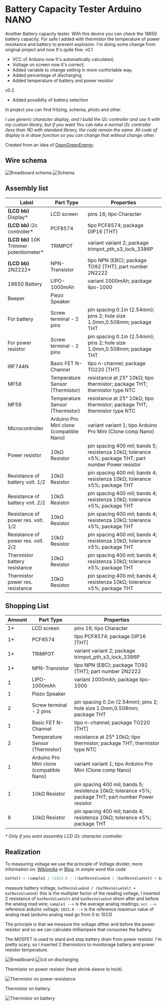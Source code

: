 # Battery Capacity Tester Arduino NANO #
Another Battery capacity tester.
With this device you can check the 18650 battery capacity. For safe I added with thermistor the temperature of power resistance and battery to prevent explosion.
I'm doing some change from original project and now It's quite fine:
v0.1
 - VCC of Arduino now It's automatically calculated;
 - Voltage on screen now It's correct; 
 - Added variable to change setting in more confortable way.
 - Added percentage of discharging
 - Added temperature of battery and power resistor
 
v0.2
 - Added possiblity of battery selection

In project you can find fritzing, schema, photo and other.

*I use generic character display, and I build the i2c controller and use It with my custom library, but if you want You can take a normal i2c controller (less than 1€) with standard library, the code remain the same.*
*All code of display is in draw function so you can change that without change other.*

Created from an idea of [OpenGreenEnergy](http://www.instructables.com/id/DIY-Arduino-Battery-Capacity-Tester-V10-/).

## Wire schema ##

![Breadboard schema](https://github.com/xreef/BatteryCapacityTesterArduinoNANO/blob/master/Resources/BTester_bb.png)
![Schema](https://github.com/xreef/BatteryCapacityTesterArduinoNANO/blob/master/Resources/BTester_schem.png)

## Assembly list ##
| Label | Part Type | Properties |
| --- | --- | --- |
| **(LCD bb)** Display* | LCD screen | pins 16; tipo Character |
| **(LCD bb)** i2c controller* | PCF8574 | tipo PCF8574; package DIP16 [THT] |
| **(LCD bb)** 10K Trimmer potentiometer* | TRIMPOT | variant variant 2; package trimpot_pth_s3_lock_3386P |
| **(LCD bb)** 2N2222* | NPN-Transistor | tipo NPN (EBC); package TO92 [THT]; part number 2N2222 |
| 18650 Battery | LIPO-1000mAh | variant 1000mAh; package lipo-1000 |
| Beeper | Piezo Speaker |
| For battery | Screw terminal - 2 pins | pin spacing 0.1in (2.54mm); pins 2; hole size 1.0mm,0.508mm; package THT |
| For power resistor | Screw terminal - 2 pins | pin spacing 0.1in (2.54mm); pins 2; hole size 1.0mm,0.508mm; package THT |
| IRF744N | Basic FET N-Channel | tipo n-channel; package TO220 [THT] |
| MF58 | Temperature Sensor (Thermistor) | resistance at 25° 10kΩ; tipo thermistor; package THT; thermistor type NTC |
| MF58 | Temperature Sensor (Thermistor) | resistance at 25° 10kΩ; tipo thermistor; package THT; thermistor type NTC |
| Microcontroller | Arduino Pro Mini clone (compatible Nano) | variant variant 1; tipo Arduino Pro Mini (Clone comp Nano) |
| Power resistor | 10kΩ Resistor | pin spacing 400 mil; bands 5; resistenza 10kΩ; tolerance ±5%; package THT; part number Power resistor |
| Resistance of battery volt. 1/2 | 10kΩ Resistor | pin spacing 400 mil; bands 4; resistenza 10kΩ; tolerance ±5%; package THT |
| Resistance of battery volt. 2/2 | 10kΩ Resistor | pin spacing 400 mil; bands 4; resistenza 10kΩ; tolerance ±5%; package THT |
| Resistance of power res. volt. 1/2 | 10kΩ Resistor | pin spacing 400 mil; bands 4; resistenza 10kΩ; tolerance ±5%; package THT |
| Resistance of power res. volt. 2/2 | 10kΩ Resistor | pin spacing 400 mil; bands 4; resistenza 10kΩ; tolerance ±5%; package THT |
| Thermistor battery resistance | 10kΩ Resistor | pin spacing 400 mil; bands 4; resistenza 10kΩ; tolerance ±5%; package THT |
| Thermistor power res. resistance | 10kΩ Resistor | pin spacing 400 mil; bands 4; resistenza 10kΩ; tolerance ±5%; package THT |

## Shopping List

| Amount | Part Type | Properties |
| --- | --- | --- |
| 1* | LCD screen | pins 16; tipo Character |
| 1* | PCF8574 | tipo PCF8574; package DIP16 [THT] |
| 1* | TRIMPOT | variant variant 2; package trimpot_pth_s3_lock_3386P |
| 1* | NPN-Transistor | tipo NPN (EBC); package TO92 [THT]; part number 2N2222 |
| 1 | LIPO-1000mAh | variant 1000mAh; package lipo-1000 |
| 1 | Piezo Speaker |
| 2 | Screw terminal - 2 pins | pin spacing 0.1in (2.54mm); pins 2; hole size 1.0mm,0.508mm; package THT |
| 1 | Basic FET N-Channel | tipo n-channel; package TO220 [THT] |
| 2 | Temperature Sensor (Thermistor) | resistance at 25° 10kΩ; tipo thermistor; package THT; thermistor type NTC |
| 1 | Arduino Pro Mini clone (compatible Nano) | variant variant 1; tipo Arduino Pro Mini (Clone comp Nano) |
| 1 | 10kΩ Resistor | pin spacing 400 mil; bands 5; resistenza 10kΩ; tolerance ±5%; package THT; part number Power resistor |
| 6 | 10kΩ Resistor | pin spacing 400 mil; bands 4; resistenza 10kΩ; tolerance ±5%; package THT |

*\* Only if you want assembly LCD i2c character controller*

## Realization ##
To measuring voltage we use the principle of Voltage divider, more information on:
[Wikipedia](https://en.wikipedia.org/wiki/Voltage_divider) or [Blog](https://startingelectronics.org/articles/arduino/measuring-voltage-with-arduino/), in simple word this code 
```cpp
batVolt = (sample1 / (1023.0 - ((batResValueGnd / (batResValueVolt + batResValueGnd)) * 1023.0))) * vcc;
```
measure battery voltage,
`batResValueGnd / (batResValueVolt + batResValueGnd)` this is the multipler factor of the reading voltage, I inserted 2 resistance of `batResValueVolt` and `batResValueGnd` ohom after and before the analog read wire;
`sample1 -->` is the average analog readings;
`vcc -->` reference arduino voltage;
`1023.0 -->` is the reference maximun value of analog read (arduino analog read go from 0 to 1023)
	
The principle is that we measure the voltage afther and before the power resistor and so we can calculate milliampere that consumes the battery.

The MOSFET is used to stard and stop battery drain from power resistor.
I'm pretty scary, so I inserted 2 thermistors to monitorage battery and power resistor temperature.

![Breadboard](https://github.com/xreef/BatteryCapacityTesterArduinoNANO/blob/master/Resources/breadboard01.jpg)
![lcd on discharging](https://github.com/xreef/BatteryCapacityTesterArduinoNANO/blob/master/Resources/lcdDischarging02.jpg)

Thermistor on power resistor (heat shrink sleeve to hold).

![Thermistor on power resistance](https://github.com/xreef/BatteryCapacityTesterArduinoNANO/blob/master/Resources/thermistorPowerResistance.jpg)

Thermistor on battery.

![Thermistor on battery](https://github.com/xreef/BatteryCapacityTesterArduinoNANO/blob/master/Resources/thermistorBattery.jpg)

